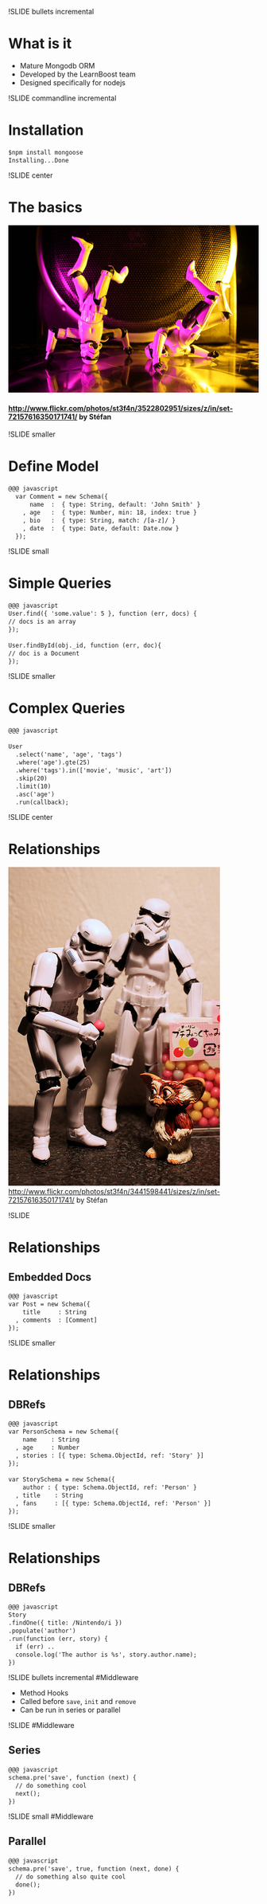 !SLIDE bullets incremental
# What is it
* Mature Mongodb ORM
* Developed by the LearnBoost team
* Designed specifically for nodejs

!SLIDE commandline incremental
# Installation
    $npm install mongoose
    Installing...Done

!SLIDE center
# The basics
![break](break.jpg)
#### http://www.flickr.com/photos/st3f4n/3522802951/sizes/z/in/set-72157616350171741/ by Stéfan

!SLIDE smaller
# Define Model

    @@@ javascript
      var Comment = new Schema({
          name  :  { type: String, default: 'John Smith' }
        , age   :  { type: Number, min: 18, index: true }
        , bio   :  { type: String, match: /[a-z]/ }
        , date  :  { type: Date, default: Date.now }
      });

!SLIDE small
# Simple Queries

    @@@ javascript
    User.find({ 'some.value': 5 }, function (err, docs) {
    // docs is an array
    });

    User.findById(obj._id, function (err, doc){
    // doc is a Document
    });

!SLIDE smaller
# Complex Queries

    @@@ javascript

    User
      .select('name', 'age', 'tags')
      .where('age').gte(25)
      .where('tags').in(['movie', 'music', 'art'])
      .skip(20)
      .limit(10)
      .asc('age')
      .run(callback);

!SLIDE center
# Relationships
![relat](relat.jpg)
http://www.flickr.com/photos/st3f4n/3441598441/sizes/z/in/set-72157616350171741/ by Stéfan

!SLIDE 
# Relationships
## Embedded Docs

    @@@ javascript
    var Post = new Schema({
        title     : String
      , comments  : [Comment]
    });

!SLIDE smaller
# Relationships
## DBRefs

    @@@ javascript
    var PersonSchema = new Schema({
        name    : String
      , age     : Number
      , stories : [{ type: Schema.ObjectId, ref: 'Story' }]
    });

    var StorySchema = new Schema({
        author : { type: Schema.ObjectId, ref: 'Person' }
      , title    : String
      , fans     : [{ type: Schema.ObjectId, ref: 'Person' }]
    });

!SLIDE smaller
# Relationships
## DBRefs

    @@@ javascript 
    Story
    .findOne({ title: /Nintendo/i })
    .populate('author')
    .run(function (err, story) {
      if (err) ..
      console.log('The author is %s', story.author.name);
    })

!SLIDE bullets incremental
#Middleware
* Method Hooks
* Called before `save`, `init` and `remove`
* Can be run in series or parallel

!SLIDE 
#Middleware
## Series

    @@@ javascript
    schema.pre('save', function (next) {
      // do something cool
      next();
    })

!SLIDE small
#Middleware
## Parallel

    @@@ javascript
    schema.pre('save', true, function (next, done) {
      // do something also quite cool
      done();
    })



